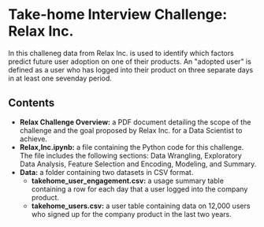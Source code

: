 # Take-home Interview Challenge: Relax Inc.
In this challeneg data from Relax Inc. is used to identify which factors predict future user adoption on one of their products. An "adopted user" is defined as a user who has logged into their product on three separate days in at least one seven­day period.

## Contents
* **Relax Challenge Overview:** a PDF document detailing the scope of the challenge and the goal proposed by Relax Inc. for a Data Scientist to achieve.
* **Relax,Inc.ipynb:** a file containing the Python code for this challenge. The file includes the following sections: Data Wrangling, Exploratory Data Analysis, Feature Selection and Encoding, Modeling, and Summary.
*  **Data:** a folder containing two datasets in CSV format.
    * **takehome_user_engagement.csv:** a usage summary table containing a row for each day that a user logged into the company product.
    * **takehome_users.csv:** a user table containing data on 12,000 users who signed up for the company product in the last two years.
